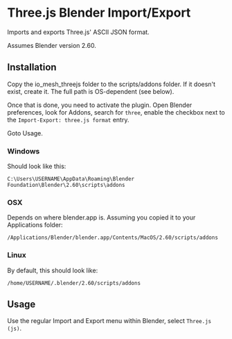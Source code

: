 # Three.js Blender Import/Export

Imports and exports Three.js' ASCII JSON format.

Assumes Blender version 2.60.

## Installation

Copy the io_mesh_threejs folder to the scripts/addons folder. If it doesn't exist, create it. The full path is OS-dependent (see below).

Once that is done, you need to activate the plugin. Open Blender preferences, look for
Addons, search for `three`, enable the checkbox next to the `Import-Export: three.js format` entry.

Goto Usage.

### Windows

Should look like this:

    C:\Users\USERNAME\AppData\Roaming\Blender Foundation\Blender\2.60\scripts\addons

### OSX

Depends on where blender.app is. Assuming you copied it to your Applications folder:

    /Applications/Blender/blender.app/Contents/MacOS/2.60/scripts/addons

### Linux

By default, this should look like:

    /home/USERNAME/.blender/2.60/scripts/addons

## Usage

Use the regular Import and Export menu within Blender, select `Three.js (js)`.

